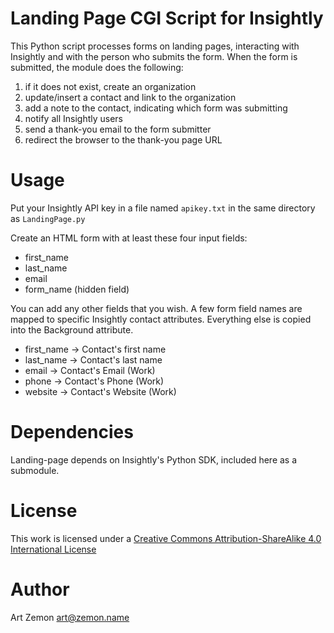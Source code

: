 Landing Page CGI Script for Insightly
=====================================

This Python script processes forms on landing pages, interacting with Insightly and with the person who submits the form. 
When the form is submitted, the module does the following:

1. if it does not exist, create an organization
1. update/insert a contact and link to the organization
1. add a note to the contact, indicating which form was submitting
1. notify all Insightly users
1. send a thank-you email to the form submitter
1. redirect the browser to the thank-you page URL

Usage
=====

Put your Insightly API key in a file named `apikey.txt` in the same directory as `LandingPage.py`

Create an HTML form with at least these four input fields:

* first_name
* last_name
* email
* form_name (hidden field)

You can add any other fields that you wish. A few form field names are mapped to specific Insightly contact attributes. 
Everything else is copied into the Background attribute.

* first_name -> Contact's first name
* last_name -> Contact's last name
* email -> Contact's Email (Work)
* phone -> Contact's Phone (Work)
* website -> Contact's Website (Work)

Dependencies
============

Landing-page depends on Insightly's Python SDK, included here as a submodule.

License
=======
This work is licensed under a [Creative Commons Attribution-ShareAlike 4.0 International License](http://creativecommons.org/licenses/by-sa/4.0/) 

Author
=====

Art Zemon <art@zemon.name>
